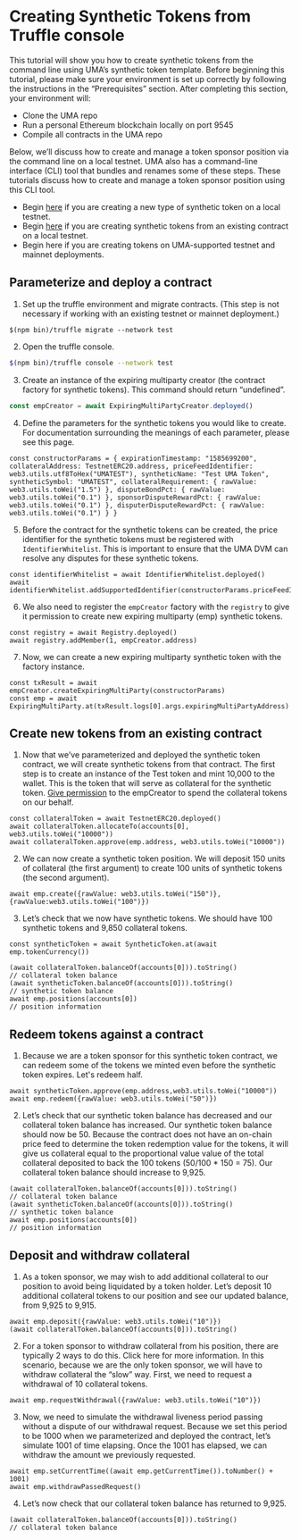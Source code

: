 # Creating Synthetic Tokens from Truffle console

This tutorial will show you how to create synthetic tokens from the command line using UMA’s synthetic token template. Before beginning this tutorial, please make sure your environment is set up correctly by following the instructions in the “Prerequisites” section. After completing this section, your environment will: 
* Clone the UMA repo
* Run a personal Ethereum blockchain locally on port 9545
* Compile all contracts in the UMA repo

Below, we’ll discuss how to create and manage a token sponsor position via the command line on a local testnet. UMA also has a command-line interface (CLI) tool that bundles and renames some of these steps. These tutorials discuss how to create and manage a token sponsor position using this CLI tool. <!-- (links to separate page) -->

* Begin [here](#parameterize-and-deploy-a-contract) if you are creating a new type of synthetic token on a local testnet.
* Begin [here](#create-new-tokens-from-an-existing-contract) if you are creating synthetic tokens from an existing contract on a local testnet.
* Begin here if you are creating tokens on UMA-supported testnet and mainnet deployments. <!-- (links to separate page) -->
 
## Parameterize and deploy a contract
 
1. Set up the truffle environment and migrate contracts. (This step is not necessary if working with an existing testnet or mainnet deployment.)
```
$(npm bin)/truffle migrate --network test
```
 
2. Open the truffle console.
```bash
$(npm bin)/truffle console --network test
```
 
3. Create an instance of the expiring multiparty creator (the contract factory for synthetic tokens). This command should return “undefined”. 
```js
const empCreator = await ExpiringMultiPartyCreator.deployed()
```
 
4. Define the parameters for the synthetic tokens you would like to create. For documentation surrounding the meanings of each parameter, please see this page. 
```
const constructorParams = { expirationTimestamp: "1585699200", collateralAddress: TestnetERC20.address, priceFeedIdentifier: web3.utils.utf8ToHex("UMATEST"), syntheticName: "Test UMA Token", syntheticSymbol: "UMATEST", collateralRequirement: { rawValue: web3.utils.toWei("1.5") }, disputeBondPct: { rawValue: web3.utils.toWei("0.1") }, sponsorDisputeRewardPct: { rawValue: web3.utils.toWei("0.1") }, disputerDisputeRewardPct: { rawValue: web3.utils.toWei("0.1") } }
```
 
5. Before the contract for the synthetic tokens can be created, the price identifier for the synthetic tokens must be registered with `IdentifierWhitelist`. This is important to ensure that the UMA DVM can resolve any disputes for these synthetic tokens. 
```
const identifierWhitelist = await IdentifierWhitelist.deployed()
await identifierWhitelist.addSupportedIdentifier(constructorParams.priceFeedIdentifier)
```
 
6. We also need to register the `empCreator` factory with the `registry` to give it permission to create new expiring multiparty (emp) synthetic tokens.
```
const registry = await Registry.deployed()
await registry.addMember(1, empCreator.address)
```
 
7. Now, we can create a new expiring multiparty synthetic token with the factory instance.
```
const txResult = await empCreator.createExpiringMultiParty(constructorParams)
const emp = await ExpiringMultiParty.at(txResult.logs[0].args.expiringMultiPartyAddress)
```
 
## Create new tokens from an existing contract
 
1. Now that we’ve parameterized and deployed the synthetic token contract, we will create synthetic tokens from that contract. The first step is to create an instance of the Test token and mint 10,000 to the wallet. This is the token that will serve as collateral for the synthetic token. [Give permission](#how-to-conduct-initial-token-creation) to the empCreator to spend the collateral tokens on our behalf. 
 
```
const collateralToken = await TestnetERC20.deployed()
await collateralToken.allocateTo(accounts[0], web3.utils.toWei("10000"))
await collateralToken.approve(emp.address, web3.utils.toWei("10000"))
```
 
2. We can now create a synthetic token position. We will deposit 150 units of collateral (the first argument) to create 100 units of synthetic tokens (the second argument).
 
```
await emp.create({rawValue: web3.utils.toWei("150")},{rawValue:web3.utils.toWei("100")})
```
 
3. Let’s check that we now have synthetic tokens. We should have 100 synthetic tokens and 9,850 collateral tokens. 
 
```
const syntheticToken = await SyntheticToken.at(await emp.tokenCurrency())
 
(await collateralToken.balanceOf(accounts[0])).toString()
// collateral token balance
(await syntheticToken.balanceOf(accounts[0])).toString()
// synthetic token balance
await emp.positions(accounts[0])
// position information
```
 
## Redeem tokens against a contract
 
1. Because we are a token sponsor for this synthetic token contract, we can redeem some of the tokens we minted even before the synthetic token expires. Let's redeem half.
 
```
await syntheticToken.approve(emp.address,web3.utils.toWei("10000"))
await emp.redeem({rawValue: web3.utils.toWei("50")})
```
 
2. Let’s check that our synthetic token balance has decreased and our collateral token balance has increased. Our synthetic token balance should now be 50. Because the contract does not have an on-chain price feed to determine the token redemption value for the tokens, it will give us collateral equal to the proportional value value of the total collateral deposited to back the 100 tokens (50/100 * 150 = 75). Our collateral token balance should increase to 9,925. 
 
```
(await collateralToken.balanceOf(accounts[0])).toString()
// collateral token balance
(await syntheticToken.balanceOf(accounts[0])).toString()
// synthetic token balance
await emp.positions(accounts[0])
// position information
```
 
## Deposit and withdraw collateral
 
1. As a token sponsor, we may wish to add additional collateral to our position to avoid being liquidated by a token holder. Let’s deposit 10 additional collateral tokens to our position and see our updated balance, from 9,925 to 9,915. 
```
await emp.deposit({rawValue: web3.utils.toWei("10")})
(await collateralToken.balanceOf(accounts[0])).toString()
```
 
2. For a token sponsor to withdraw collateral from his position, there are typically 2 ways to do this. Click here for more information. In this scenario, because we are the only token sponsor, we will have to withdraw collateral the “slow” way. First, we need to request a withdrawal of 10 collateral tokens.
```
await emp.requestWithdrawal({rawValue: web3.utils.toWei("10")})
```
 
3. Now, we need to simulate the withdrawal liveness period passing without a dispute of our withdrawal request. Because we set this period to be 1000 when we parameterized and deployed the contract, let’s simulate 1001 of time elapsing. Once the 1001 has elapsed, we can withdraw the amount we previously requested. 
 
```
await emp.setCurrentTime((await emp.getCurrentTime()).toNumber() + 1001)
await emp.withdrawPassedRequest()
```
 
4. Let’s now check that our collateral token balance has returned to 9,925. 
 
```
(await collateralToken.balanceOf(accounts[0])).toString()
// collateral token balance
```
<!-- 
--END OF TUTORIAL--
 
Notes: We might prefer to show people how to settle a contract after expiration using a CLI tool so they can change between token sponsor, token holder, and DVM voter personas more easily. 
 
# settle past expiration???
This might be a good tutorial to write with the CLI as someone can flip between the token holder, token sponsor, and voter personas throughout the tutorial.
 
steps:
 
1. advance timestamp
2. emp.expire
3. DVM vote on price
4. advance time again
5. emp.settleExpired
6. check balance

-->
